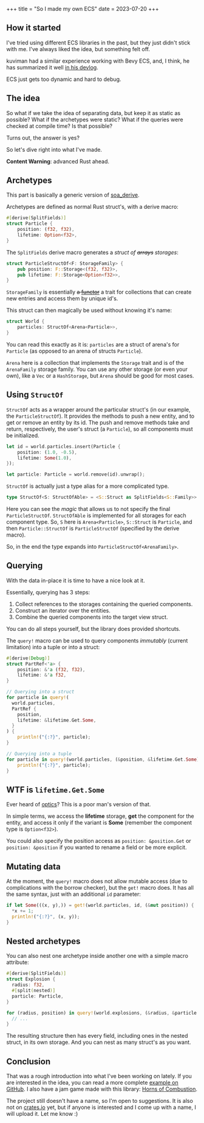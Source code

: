 +++
title = "So I made my own ECS"
date = 2023-07-20
+++

## How it started

I've tried using different ECS libraries in the past, but they just didn't stick with me. I've always liked the idea, but something felt off.

kuviman had a similar experience working with Bevy ECS, and, I think, he has summarized it well [in his devlog](https://kuviman.itch.io/linksider/devlog/520806/i-tried-bevy-for-the-first-time-for-a-game-jam).

ECS just gets too dynamic and hard to debug.

## The idea

So what if we take the idea of separating data, but keep it as static as possible? What if the archetypes were static? What if the queries were checked at compile time? Is that possible?

Turns out, the answer is yes?

So let's dive right into what I've made.

**Content Warning**: advanced Rust ahead.

## Archetypes

This part is basically a generic version of [soa_derive](https://docs.rs/soa_derive/0.13.0/soa_derive/).

Archetypes are defined as normal Rust struct's, with a derive macro:
```rust
#[derive(SplitFields)]
struct Particle {
    position: (f32, f32),
    lifetime: Option<f32>,
}
```

The `SplitFields` derive macro generates a _struct of ~~arrays~~ storages_:
```rust
struct ParticleStructOf<F: StorageFamily> {
    pub position: F::Storage<(f32, f32)>,
    pub lifetime: F::Storage<Option<f32>>,
}
```

`StorageFamily` is essentially ~~a [functor](https://wiki.haskell.org/Functor)~~ a trait for collections that can create new entries and access them by unique id's.

This struct can then magically be used without knowing it's name:
```rust
struct World {
    particles: StructOf<Arena<Particle>>,
}
```

You can read this exactly as it is: `particles` are a struct of arena's for `Particle` (as opposed to an arena of structs `Particle`).

`Arena` here is a collection that implements the `Storage` trait and is of the `ArenaFamily` storage family. You can use any other storage (or even your own), like a `Vec` or a `HashStorage`, but `Arena` should be good for most cases.

## Using `StructOf`

`StructOf` acts as a wrapper around the particular struct's (in our example, the `ParticleStructOf`). It provides the methods to push a new entity, and to get or remove an entity by its id. The push and remove methods take and return, respectively, the user's struct (a `Particle`), so all components must be initialized.
```rust
let id = world.particles.insert(Particle {
    position: (1.0, -0.5),
    lifetime: Some(1.0),
});

let particle: Particle = world.remove(id).unwrap();
```

`StructOf` is actually just a type alias for a more complicated type.
```rust
type StructOf<S: StructOfAble> = <S::Struct as SplitFields<S::Family>>::StructOf;
```

Here you can see the *magic* that allows us to not specify the final `ParticleStructOf`. `StructOfAble` is implemented for all storages for each component type. So, `S` here is `Arena<Particle>`, `S::Struct` is `Particle`, and then `Particle::StructOf` is `ParticleStructOf` (specified by the derive macro).

So, in the end the type expands into `ParticleStructOf<ArenaFamily>`.

## Querying

With the data in-place it is time to have a nice look at it.

Essentially, querying has 3 steps:
  1. Collect references to the storages containing the queried components.
  2. Construct an iterator over the entities.
  3. Combine the queried components into the target view struct.

You can do all steps yourself, but the library does provided shortcuts.

The `query!` macro can be used to query components *immutably* (current limitation) into a tuple or into a struct:
```rust
#[derive(Debug)]
struct PartRef<'a> {
    position: &'a (f32, f32),
    lifetime: &'a f32,
}

// Querying into a struct
for particle in query!(
  world.particles,
  PartRef {
    position,
    lifetime: &lifetime.Get.Some,
  }
) {
    println!("{:?}", particle);
}

// Querying into a tuple
for particle in query!(world.particles, (&position, &lifetime.Get.Some)) {
    println!("{:?}", particle);
}
```

## WTF is `lifetime.Get.Some`

Ever heard of [optics](https://www.schoolofhaskell.com/school/to-infinity-and-beyond/pick-of-the-week/a-little-lens-starter-tutorial)? This is a poor man's version of that.

In simple terms, we access the **lifetime** storage, **get** the component for the entity, and access it only if the variant is **Some** (remember the component type is `Option<f32>`).

You could also specify the position access as `position: &position.Get` or `position: &position` if you wanted to rename a field or be more explicit.

## Mutating data

At the moment, the `query!` macro does not allow mutable access (due to complications with the borrow checker), but the `get!` macro does. It has all the same syntax, just with an additional `id` parameter:
```rust
if let Some(((x, y),)) = get!(world.particles, id, (&mut position)) {
  *x += 1;
  println!("{:?}", (x, y));
}
```

## Nested archetypes

You can also nest one archetype inside another one with a simple macro attribute:
```rust
#[derive(SplitFields)]
struct Explosion {
  radius: f32,
  #[split(nested)]
  particle: Particle,
}

for (radius, position) in query!(world.explosions, (&radius, &particle.position)) {
  // ...
}
```

The resulting structure then has every field, including ones in the nested struct, in its own storage. And you can nest as many struct's as you want.

## Conclusion

That was a rough introduction into what I've been working on lately. If you are interested in the idea, you can read a more complete [example on GitHub](https://github.com/geng-engine/ecs/blob/main/examples/full.rs). I also have a jam game made with this library: [Horns of Combustion](https://github.com/Nertsal/horns-of-combustion/tree/dev).

The project still doesn't have a name, so I'm open to suggestions. It is also not on [crates.io](https://crates.io/) yet, but if anyone is interested and I come up with a name, I will upload it. Let me know :)

